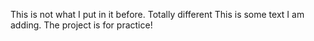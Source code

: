 This is not what I put in it before. Totally different
This is some text I am adding. The project is for practice!

